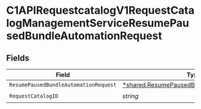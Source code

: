 # C1APIRequestcatalogV1RequestCatalogManagementServiceResumePausedBundleAutomationRequest


## Fields

| Field                                                                                                            | Type                                                                                                             | Required                                                                                                         | Description                                                                                                      |
| ---------------------------------------------------------------------------------------------------------------- | ---------------------------------------------------------------------------------------------------------------- | ---------------------------------------------------------------------------------------------------------------- | ---------------------------------------------------------------------------------------------------------------- |
| `ResumePausedBundleAutomationRequest`                                                                            | [*shared.ResumePausedBundleAutomationRequest](../../../pkg/models/shared/resumepausedbundleautomationrequest.md) | :heavy_minus_sign:                                                                                               | N/A                                                                                                              |
| `RequestCatalogID`                                                                                               | *string*                                                                                                         | :heavy_check_mark:                                                                                               | N/A                                                                                                              |